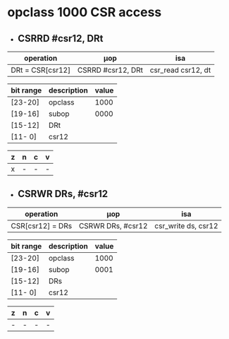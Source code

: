 # opclass 1000 CSR access

- ## CSRRD #csr12, DRt

| operation        | µop               | isa                |
|------------------|-------------------|--------------------|
| DRt = CSR[csr12] | CSRRD #csr12, DRt | csr_read csr12, dt |

| bit range | description | value |
|-----------|-------------|-------|
| [23-20]   | opclass     | 1000  |
| [19-16]   | subop       | 0000  |
| [15-12]   | DRt         |       |
| [11- 0]   | csr12       |       |

| z | n | c | v |
|---|---|---|---|
| x | - | - | - |

- ## CSRWR DRs, #csr12

| operation        | µop               | isa                 |
|------------------|-------------------|---------------------|
| CSR[csr12] = DRs | CSRWR DRs, #csr12 | csr_write ds, csr12 |

| bit range | description | value |
|-----------|-------------|-------|
| [23-20]   | opclass     | 1000  |
| [19-16]   | subop       | 0001  |
| [15-12]   | DRs         |       |
| [11- 0]   | csr12       |       |

| z | n | c | v |
|---|---|---|---|
| - | - | - | - |
